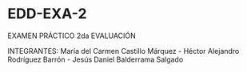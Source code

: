 # EDD-EXA-2
EXAMEN PRÁCTICO 2da EVALUACIÓN

INTEGRANTES:
María del Carmen Castillo Márquez -
Héctor Alejandro Rodríguez Barrón -
Jesús Daniel Balderrama Salgado
